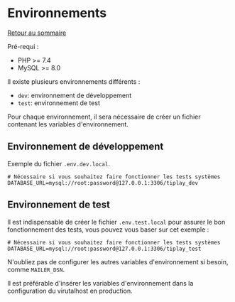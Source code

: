 # Environnements

[Retour au sommaire](index.md)

Pré-requi :
* PHP >= 7.4
* MySQL >= 8.0

Il existe plusieurs environnements différents :
* `dev`: environnement de développement
* `test`: environnement de test

Pour chaque environnement, il sera nécessaire de créer un fichier contenant les variables d'environnement.

## Environnement de développement
Exemple du fichier `.env.dev.local`.
```dotenv
# Nécessaire si vous souhaitez faire fonctionner les tests systèmes
DATABASE_URL=mysql://root:password@127.0.0.1:3306/tiplay_dev
```

## Environnement de test
Il est indispensable de créer le fichier `.env.test.local` pour assurer le bon fonctionnement des tests, vous pouvez vous baser sur cet exemple :
```dotenv
# Nécessaire si vous souhaitez faire fonctionner les tests systèmes
DATABASE_URL=mysql://root:password@127.0.0.1:3306/tiplay_test
```

N'oubliez pas de configurer les autres variables d'environnement si besoin, comme `MAILER_DSN`.

Il est préférable d'insérer les variables d'environnement dans la configuration du virutalhost en production.
